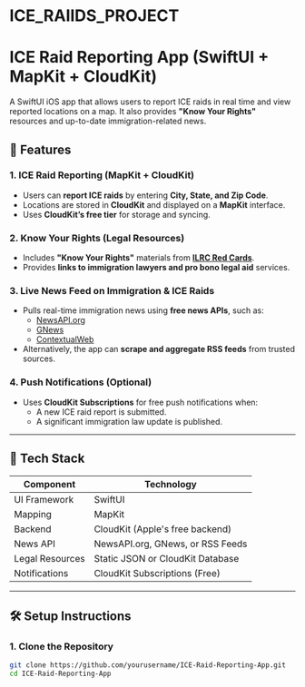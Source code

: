 # ICE_RAIIDS_PROJECT

# ICE Raid Reporting App (SwiftUI + MapKit + CloudKit)

A SwiftUI iOS app that allows users to report ICE raids in real time and view reported locations on a map. It also provides **"Know Your Rights"** resources and up-to-date immigration-related news.

## 🚀 Features

### 1. **ICE Raid Reporting (MapKit + CloudKit)**
- Users can **report ICE raids** by entering **City, State, and Zip Code**.
- Locations are stored in **CloudKit** and displayed on a **MapKit** interface.
- Uses **CloudKit’s free tier** for storage and syncing.

### 2. **Know Your Rights (Legal Resources)**
- Includes **"Know Your Rights"** materials from **[ILRC Red Cards](https://www.ilrc.org/red-cards-tarjetas-rojas)**.
- Provides **links to immigration lawyers and pro bono legal aid** services.

### 3. **Live News Feed on Immigration & ICE Raids**
- Pulls real-time immigration news using **free news APIs**, such as:
  - [NewsAPI.org](https://newsapi.org/)
  - [GNews](https://gnews.io/)
  - [ContextualWeb](https://rapidapi.com/)
- Alternatively, the app can **scrape and aggregate RSS feeds** from trusted sources.

### 4. **Push Notifications (Optional)**
- Uses **CloudKit Subscriptions** for free push notifications when:
  - A new ICE raid report is submitted.
  - A significant immigration law update is published.

---

## 📂 Tech Stack

| Component        | Technology |
|-----------------|------------|
| UI Framework    | SwiftUI    |
| Mapping        | MapKit     |
| Backend        | CloudKit (Apple's free backend) |
| News API       | NewsAPI.org, GNews, or RSS Feeds |
| Legal Resources | Static JSON or CloudKit Database |
| Notifications  | CloudKit Subscriptions (Free) |

---

## 🛠 Setup Instructions

### 1. **Clone the Repository**
```sh
git clone https://github.com/yourusername/ICE-Raid-Reporting-App.git
cd ICE-Raid-Reporting-App
